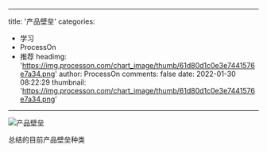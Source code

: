 
---
title: '产品壁垒'
categories: 
 - 学习
 - ProcessOn
 - 推荐
headimg: 'https://img.processon.com/chart_image/thumb/61d80d1c0e3e7441576e7a34.png'
author: ProcessOn
comments: false
date: 2022-01-30 08:22:29
thumbnail: 'https://img.processon.com/chart_image/thumb/61d80d1c0e3e7441576e7a34.png'
---

<div>   
<img class="thumb" alt="产品壁垒" src="https://img.processon.com/chart_image/thumb/61d80d1c0e3e7441576e7a34.png" referrerpolicy="no-referrer">
<p>总结的目前产品壁垒种类</p>  
</div>
            